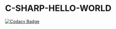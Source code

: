 # C-SHARP-HELLO-WORLD
[![Codacy Badge](https://api.codacy.com/project/badge/Grade/79b8fce5e028469ba92fddb2c33081e1)](https://app.codacy.com/manual/josphatwambugu77/C-SHARP-HELLO-WORLD?utm_source=github.com&utm_medium=referral&utm_content=wambugucoder/C-SHARP-HELLO-WORLD&utm_campaign=Badge_Grade_Settings)